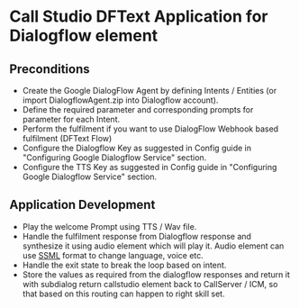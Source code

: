# Call Studio DFText Application for Dialogflow element
## Preconditions
* Create the Google DialogFlow Agent by defining Intents / Entities (or import DialogflowAgent.zip into Dialogflow account).
* Define the required parameter and corresponding prompts for parameter for each Intent.
* Perform the fulfilment if you want to use DialogFlow Webhook based fulfilment (DFText Flow)
* Configure the Dialogflow Key as suggested in Config guide in "Configuring Google Dialogflow Service" section.
* Configure the TTS Key as suggested in Config guide in "Configuring Google Dialogflow Service" section.

## Application Development
* Play the welcome Prompt using TTS / Wav file.
* Handle the fulfilment response from Dialogflow response and synthesize it using audio element which will play it. Audio element can use [SSML](https://cloud.google.com/text-to-speech/docs/ssml) format to change language, voice etc.
* Handle the exit state to break the loop based on intent.
* Store the values as required from the dialogflow responses and return it with subdialog return callstudio element back to CallServer / ICM, so that based on this routing can happen to right skill set.
